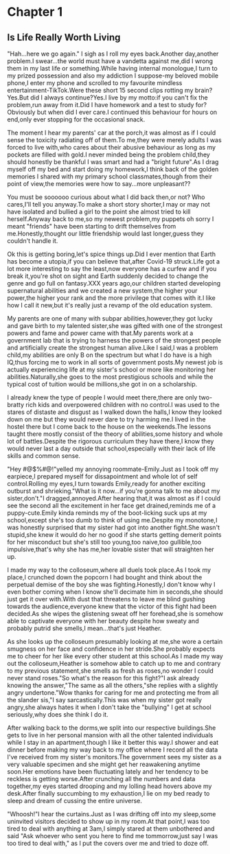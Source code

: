 # Chapter 1
## Is Life Really Worth Living
"Hah...here we go again." I sigh as I roll my eyes back.Another day,another problem.I swear...the world must have a vandetta against me,did I wrong them in my last life or something.While having internal monologue,I turn to my prized possession and also my addiction I suppose-my beloved mobile phone,I enter my phone and scrolled to my favourite mindless entertainment-TikTok.Were these short 15 second clips rotting my brain?Yes.But did I always continue?Yes.I live by my motto:if you can't fix the problem,run away from it.Did I have homework and a test to study for? Obviously but when did I ever care.I continued this behaviour for hours on end,only ever stopping for the occasional snack.

The moment I hear my parents' car at the porch,it was almost as if I could sense the toxicity radiating off of them.To me,they were merely adults I was forced to live with,who cares about their abusive behaviour as long as my pockets are filled with gold.I never minded being the problem child,they should honestly be thankful I was smart and had a "bright future".As I drag myself off my bed and start doing my homework,I think back of the golden memories I shared with my primary school classmates,though from their point of view,the memories were how to say...more unpleasant??

You must be soooooo curious about what I did back then,or not? Who cares,I'll tell you anyway.To make a short story shorter,I may or may not have isolated and bullied a girl to the point she almost tried to kill herself.Anyway back to me,so my newest problem,my puppets oh sorry I meant "friends" have been starting to drift themselves from me.Honestly,thought our little friendship would last longer,guess they couldn't handle it.

Ok this is getting boring,let's spice things up.Did I ever mention that Earth has become a utopia,if you can believe that,after Covid-19 struck.Life got a lot more interesting to say the least,now everyone has a curfew and if you break it,you're shot on sight and Earth suddenly decided to change the genre and go full on fantasy.XXX years ago,our children started developing supernatural abilities and we created a new system,the higher your power,the higher your rank and the more privilege that comes with it.I like how I call it new,but it's really just a revamp of the old education system.

My parents are one of many with subpar abilities,however,they got lucky and gave birth to my talented sister,she was gifted with one of the strongest powers and fame and power came with that.My parents work at a government lab that is trying to harness the powers of the strongest people and artificially create the strongest human alive.Like I said,I was a problem child,my abilities are only B on the spectrum but what I do have is a high IQ,thus forcing me to work in all sorts of government posts.My newest job is actually experiencing life at my sister's school or more like monitoring her abilities.Naturally,she goes to the most prestigious schools and while the typical cost of tuition would be millions,she got in on a scholarship.

I already knew the type of people I would meet there,there are only two-bratty rich kids and overpowered children with no control.I was used to the stares of distaste and disgust as I walked down the halls,I know they looked down on me but they would never dare to try harming me.I lived in the hostel there but I come back to the house on the weekends.The lessons taught there mostly consist of the theory of abilities,some history and whole lot of battles.Despite the rigorous curriculum they have there,I know they would never last a day outside that school,especially with their lack of life skills and common sense.

"Hey #@$%#@!"yelled my annoying roommate-Emily.Just as I took off my earpiece,I prepared myself for dissapointment and whole lot of self control.Rolling my eyes,I turn towards Emily,ready for another exciting outburst and shrieking."What is it now...if you're gonna talk to me about my sister,don't."I dragged,annoyed.After hearing that,it was almost as if I could see the second all the excitement in her face get drained,reminds me of a puppy-cute.Emily kinda reminds my of the boot-licking suck ups at my school,except she's too dumb to think of using me.Despite my monotone,I was honestly surprised that my sister had got into another fight.She wasn't stupid,she knew it would do her no good if she starts getting demerit points for her misconduct but she's still too young,too naive,too gullible,too impulsive,that's why she has me,her lovable sister that will straighten her up.

I made my way to the colloseum,where all duels took place.As I took my place,I crunched down the popcorn I had bought and think about the perpetual demise of the boy she was fighting.Honestly,I don't know why I even bother coming when I know she'll decimate him in seconds,she should just get it over with.With dust that threatens to leave me blind gushing towards the audience,everyone knew that the victor of this fight had been decided.As she wipes the glistening sweat off her forehead,she is somehow able to captivate everyone with her beauty despite how sweaty and probably putrid she smells,I mean...that's just Heather.

As she looks up the colloseum presumably looking at me,she wore a certain smugness on her face and confidence in her stride.She probably expects me to cheer for her like every other student at this school.As I made my way out the colloseum,Heather is somehow able to catch up to me and contrary to my previous statement,she smells as fresh as roses,no wonder I could never stand roses."So what's the reason for this fight?"I ask already knowing the answer,"The same as all the others,"she replies with a slightly angry undertone."Wow thanks for caring for me and protecting me from all the slander sis,"I say sarcastically.This was when my sister got really angry,she always hates it when I don't take the "bullying" I get at school seriously,why does she think I do it.

After walking back to the dorms,we split into our respective buildings.She gets to live in her personal mansion with all the other talented individuals while I stay in an apartment,though I like it better this way.I shower and eat dinner before making my way back to my office where I record all the data I've received from my sister's monitors.The government sees my sister as a very valuable specimen and she might get her reawakening anytime soon.Her emotions have been fluctuating lately and her tendency to be reckless is getting worse.After crunching all the numbers and data together,my eyes started drooping and my lolling head hovers above my desk.After finally succumbing to my exhaustion,I lie on my bed ready to sleep and dream of cussing the entire universe.

"Whoosh!"I hear the curtains.Just as I was drifting off into my sleep,some uninvited visitors decided to show up in my room.At that point,I was too tired to deal with anything at 3am,I simply stared at them unbothered and said "Ask whoever who sent you here to find me tommorrow,just say I was too tired to deal with," as I put the covers over me and tried to doze off.
